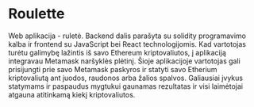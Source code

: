 # Roulette

Web aplikacija - ruletė. Backend dalis parašyta su solidity programavimo kalba ir frontend su JavaScript bei
React technologijomis. Kad vartotojas turėtu galimybę lažintis iš savo Ethereum kriptovaliutos, į aplikaciją integravau
Metamask naršyklės plėtinį. Šioje aplikacijoje vartotojas gali prisijungti prie savo Metamask paskyros ir statyti savo
Etherium kriptovaliutą ant juodos, raudonos arba žalios spalvos. Galiausiai įvykus statymams ir paspaudus mygtukui
gaunamas rezultatas ir visi laimėtojai atgauna atitinkamą kiekį kriptovaliutos.
